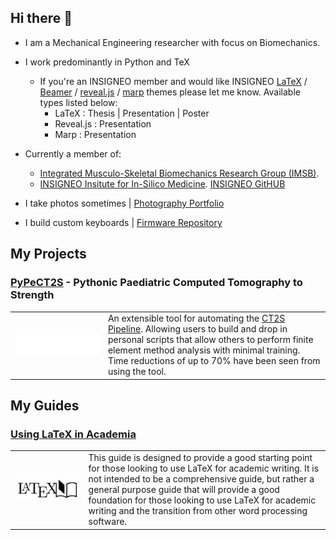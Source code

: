 ## Hi there 👋
- I am a Mechanical Engineering researcher with focus on Biomechanics.
- I work predominantly in Python and TeX
    - If you're an INSIGNEO member and would like INSIGNEO [LaTeX](https://www.latex-project.org/) / [Beamer](https://ctan.org/pkg/beamer) / [reveal.js](https://revealjs.com/) / [marp](https://marp.app/) themes please let me know. Available types listed below:
        - LaTeX : Thesis | Presentation | Poster
        - Reveal.js : Presentation
        - Marp : Presentation

- Currently a member of:
  - [Integrated Musculo-Skeletal Biomechanics Research Group (IMSB)](https://www.sheffield.ac.uk/imsb).
  - [INSIGNEO Insitute for In-Silico Medicine](https://www.sheffield.ac.uk/insigneo). [INSIGNEO GitHUB](https://github.com/INSIGNEO)
  
- I take photos sometimes | [Photography Portfolio](https://wirestock.io/haivu)

- I build custom keyboards | [Firmware Repository](https://github.com/HaivuUK/Keyboard_Software_Builds)

## My Projects

### [PyPeCT2S](https://github.com/INSIGNEO/PyPeCT2S) - Pythonic Paediatric Computed Tomography to Strength

<table>
  <td>
    <a href="https://github.com/INSIGNEO/PyPeCT2S">
      <img src="https://github.com/INSIGNEO/PyPeCT2S/blob/main/icons/big_logo.svg" width="800px" alt="PyPeCT2S Logo">
    </a>
  </td>
  <td>
    An extensible tool for automating the <a href="https://ct2s.insigneo.org/ct2s/"><alt>CT2S Pipeline</alt></a>. Allowing users to build and drop in personal scripts that allow others to perform finite element method analysis with minimal training.
    Time reductions of up to 70% have been seen from using the tool.
  </td>
</table>

## My Guides

### [Using LaTeX in Academia](https://haivuuk.github.io/LaTeX-Guides/)

<table>
  <td>
    <a href="https://haivuuk.github.io/LaTeX-Guides">
      <img src="https://github.com/HaivuUK/LaTeX-Guides/blob/main/docs/images/logo.svg" width="800px" alt="PyPeCT2S Logo">
    </a>
  </td>
  <td>
    This guide is designed to provide a good starting point for those looking to use LaTeX for academic writing. It is not intended to be a comprehensive guide, but rather a general purpose guide that will provide a good foundation for those looking to use LaTeX for academic writing and the transition from other word processing software.
  </td>
</table>
<!--
**HaivuUK/HaivuUK** is a ✨ _special_ ✨ repository because its `README.md` (this file) appears on your GitHub profile.

Here are some ideas to get you started:

- 🔭 I’m currently working on ...
- 🌱 I’m currently learning ...
- 👯 I’m looking to collaborate on ...
- 🤔 I’m looking for help with ...
- 💬 Ask me about ...
- 📫 How to reach me: ...
- 😄 Pronouns: ...
- ⚡ Fun fact: ...
-->
